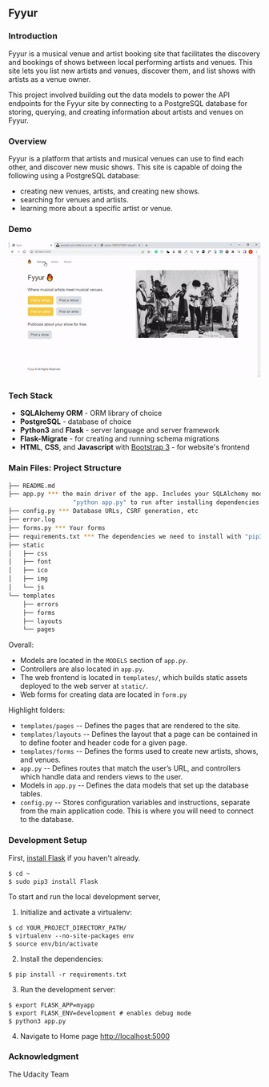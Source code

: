 Fyyur
-----

### Introduction

Fyyur is a musical venue and artist booking site that facilitates the discovery and bookings of shows between local performing artists and venues. This site lets you list new artists and venues, discover them, and list shows with artists as a venue owner.

This project involved building out the data models to power the API endpoints for the Fyyur site by connecting to a PostgreSQL database for storing, querying, and creating information about artists and venues on Fyyur.

### Overview

Fyyur is a platform that artists and musical venues can use to find each other, and discover new music shows. This site is capable of doing the following using a PostgreSQL database:

- creating new venues, artists, and creating new shows.
- searching for venues and artists.
- learning more about a specific artist or venue.

### Demo
![Demo](./fyuur-demo.gif)

### Tech Stack

- **SQLAlchemy ORM** - ORM library of choice
- **PostgreSQL** - database of choice
- **Python3** and **Flask** - server language and server framework
- **Flask-Migrate** - for creating and running schema migrations
- **HTML**, **CSS**, and **Javascript** with [Bootstrap 3](https://getbootstrap.com/docs/3.4/customize/) - for website's frontend


### Main Files: Project Structure

  ```sh
  ├── README.md
  ├── app.py *** the main driver of the app. Includes your SQLAlchemy models.
                    "python app.py" to run after installing dependencies
  ├── config.py *** Database URLs, CSRF generation, etc
  ├── error.log
  ├── forms.py *** Your forms
  ├── requirements.txt *** The dependencies we need to install with "pip3 install -r requirements.txt"
  ├── static
  │   ├── css 
  │   ├── font
  │   ├── ico
  │   ├── img
  │   └── js
  └── templates
      ├── errors
      ├── forms
      ├── layouts
      └── pages
  ```

Overall:
* Models are located in the `MODELS` section of `app.py`.
* Controllers are also located in `app.py`.
* The web frontend is located in `templates/`, which builds static assets deployed to the web server at `static/`.
* Web forms for creating data are located in `form.py`


Highlight folders:
* `templates/pages` -- Defines the pages that are rendered to the site.
* `templates/layouts` -- Defines the layout that a page can be contained in to define footer and header code for a given page.
* `templates/forms` -- Defines the forms used to create new artists, shows, and venues.
* `app.py` -- Defines routes that match the user’s URL, and controllers which handle data and renders views to the user.
* Models in `app.py` -- Defines the data models that set up the database tables.
* `config.py` -- Stores configuration variables and instructions, separate from the main application code. This is where you will need to connect to the database.

### Development Setup

First, [install Flask](http://flask.pocoo.org/docs/1.0/installation/#install-flask) if you haven't already.

```
$ cd ~
$ sudo pip3 install Flask
```

To start and run the local development server,

1. Initialize and activate a virtualenv:

```
$ cd YOUR_PROJECT_DIRECTORY_PATH/
$ virtualenv --no-site-packages env
$ source env/bin/activate
```

2. Install the dependencies:

```
$ pip install -r requirements.txt
```

3. Run the development server:

```
$ export FLASK_APP=myapp
$ export FLASK_ENV=development # enables debug mode
$ python3 app.py
```

4. Navigate to Home page [http://localhost:5000](http://localhost:5000)

### Acknowledgment
  The Udacity Team
